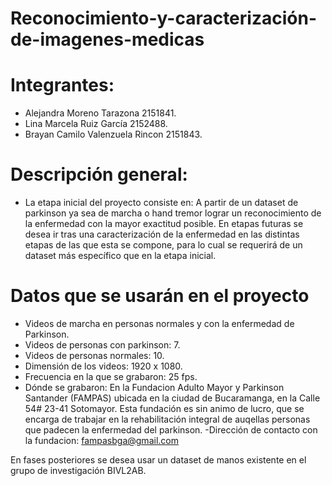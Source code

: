 <div class=text-justify>
  
# Reconocimiento-y-caracterización-de-imagenes-medicas

</div>


# Integrantes:

- Alejandra Moreno Tarazona 2151841.
- Lina Marcela Ruiz García 2152488.
- Brayan Camilo Valenzuela Rincon 2151843.

# Descripción general:

- La etapa inicial del proyecto consiste en: A partir de un dataset de parkinson ya sea de marcha o hand tremor lograr un reconocimiento de la enfermedad con la mayor exactitud posible. En etapas futuras se desea ir tras una caracterización de la enfermedad en las distintas etapas de las que esta se compone, para lo cual se requerirá de un dataset más específico que en la etapa inicial.

# Datos que se usarán en el proyecto

- Videos de marcha en personas normales y con la enfermedad de Parkinson.
- Videos de personas con parkinson: 7.
- Videos de personas normales: 10.
- Dimensión de los videos: 1920 x 1080.
- Frecuencia en la que se grabaron: 25 fps.
- Dónde se grabaron: En la Fundacion Adulto Mayor y Parkinson Santander (FAMPAS) ubicada en la ciudad de Bucaramanga, en la Calle 54# 23-41 Sotomayor. Esta fundación es sin animo de lucro, que se encarga de trabajar en la rehabilitación integral de auqellas personas que padecen la enfermedad del parkinson.
-Dirección de contacto con la fundacion: fampasbga@gmail.com

En fases posteriores se desea usar un dataset de manos existente en el grupo de investigación BIVL2AB.
